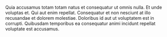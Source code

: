 Quia accusamus totam totam natus et consequatur ut omnis nulla. Et unde voluptas et. Qui aut enim repellat. Consequatur et non nesciunt at illo recusandae et dolorem molestiae. Doloribus id aut ut voluptatem est in corrupti. Quibusdam temporibus ea consequatur animi incidunt repellat voluptate est accusamus.